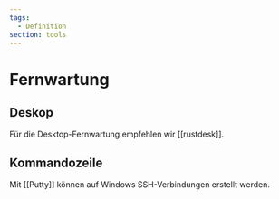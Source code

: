```yaml
---
tags:
  - Definition
section: tools
---
```

# Fernwartung

## Deskop

Für die Desktop-Fernwartung empfehlen wir [[rustdesk]].

## Kommandozeile

Mit [[Putty]] können auf Windows SSH-Verbindungen erstellt werden.